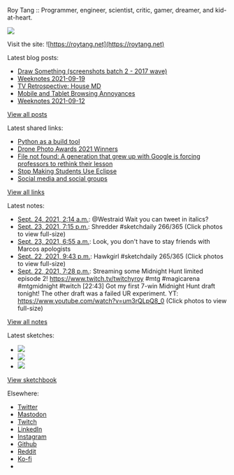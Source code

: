 Roy Tang :: Programmer, engineer, scientist, critic, gamer, dreamer, and kid-at-heart.

![](https://roytang.net/static/img/profile.jpg)

Visit the site: ![https://roytang.net](https://roytang.net)

Latest blog posts:

- [Draw Something (screenshots batch 2 - 2017 wave)](https://roytang.net/2021/09/draw-something-2/)
- [Weeknotes 2021-09-19](https://roytang.net/2021/09/weeknotes-2021-09-19/)
- [TV Retrospective: House MD](https://roytang.net/2021/09/house/)
- [Mobile and Tablet Browsing Annoyances](https://roytang.net/2021/09/mobile-tablet-annoyances/)
- [Weeknotes 2021-09-12](https://roytang.net/2021/09/weeknotes-2021-09-12/)

[View all posts](https://roytang.net/blog)

Latest shared links:

- [Python as a build tool](https://roytang.net/2021/09/python-as-a-build-tool/)
- [Drone Photo Awards 2021 Winners](https://roytang.net/2021/09/2b3b318814a7938d45953f856543a347/)
- [File not found: A generation that grew up with Google is forcing professors to rethink their lesson](https://roytang.net/2021/09/c505ac55fd30cc210adf29911cc9bc1f/)
- [Stop Making Students Use Eclipse](https://roytang.net/2021/09/stop-making-students-use-eclipse/)
- [Social media and social groups](https://roytang.net/2021/09/social-media-and-social-groups/)

[View all links](https://roytang.net/links)

Latest notes:

- [Sept. 24, 2021, 2:14 a.m.](https://roytang.net/2021/09/1441103717437095938/): @Westraid Wait you can tweet in italics?
- [Sept. 23, 2021, 7:15 p.m.](https://roytang.net/2021/09/1440998158142640139/): Shredder #sketchdaily 266/365 (Click photos to view full-size)
- [Sept. 23, 2021, 6:55 a.m.](https://roytang.net/2021/09/1440811984388194306/): Look, you don&#x27;t have to stay friends with Marcos apologists
- [Sept. 22, 2021, 9:43 p.m.](https://roytang.net/2021/09/1440673107744722954/): Hawkgirl #sketchdaily 265/365 (Click photos to view full-size)
- [Sept. 22, 2021, 7:28 p.m.](https://roytang.net/2021/09/1440639122591268864/): Streaming some Midnight Hunt limited episode 2! https://www.twitch.tv/twitchyroy #mtg #magicarena #mtgmidnight #twitch [22:43] Got my first 7-win Midnight Hunt draft tonight! The other draft was a failed UR experiment. YT: https://www.youtube.com/watch?v=um3rQLpQ8_0 (Click photos to view full-size)

[View all notes](https://roytang.net/notes)

Latest sketches:


- ![](https://roytang.net/media/cache/f7/bc/f7bc4f4a0fe9e9994ab03d6f7122ff2f.jpg)
- ![](https://roytang.net/media/cache/c0/26/c02693f247408f0daa87a77fdb125b74.jpg)
- ![](https://roytang.net/media/cache/ff/ec/ffecb535f8293eeb99e9821ce2b43754.jpg)

[View sketchbook](https://roytang.net/albums/sketchbook)


Elsewhere:

- [Twitter](https://twitter.com/roytang)
- [Mastodon](https://mastodon.technology/@roytang)
- [Twitch](https://twitch.tv/twitchyroy)
- [LinkedIn](https://www.linkedin.com/in/roytang)
- [Instagram](https://instagram.com/roytang0400)
- [Github](https://github.com/roytang)
- [Reddit](https://reddit.com/u/hungryroy)
- [Ko-fi](https://ko-fi.com/roytang)
- [](mailto:hello@roytang.net)